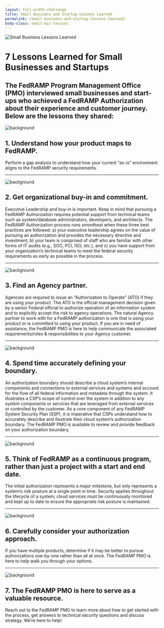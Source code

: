 ```yaml
---
layout: full-width-challenge
title: Small Business and Startup Lessons Learned 
permalink: /small-business-and-startup-lessons-learned/
body-class: small-biz-lessons
---
```

<div class="lessons-top">
<div class="image-container">
<img alt="Small Business Lessons Learned" title="Small Business Lessons Learned" src="{{site.baseurl}}/assets/img/blog-images/GSA-1721_assetts_banner.png">
<h1>7 Lessons Learned for Small Businesses and Startups</h1>
<h2>
The FedRAMP Program Management Office (PMO) interviewed small businesses and start-ups who achieved a FedRAMP Authorization about their experience and customer journey. Below are the lessons they shared:
</h2>
</div>
</div>
<div class="lessons-list">
<div class="inner">
<span class="title">
<img alt="background" title="background" src="{{site.baseurl}}/assets/img/blog-images/GSA-1721_assetts_1.png"><h2>1. Understand how your product maps to FedRAMP. </h2>
</span>
<p>
Perform a gap analysis to understand how your current “as-is” environment aligns to the FedRAMP security requirements. 
</p>
  <hr>
<span class="title">
 <img alt="background" title="background" src="{{site.baseurl}}/assets/img/blog-images/GSA-1721_assetts_2.png"><h2>2. Get organizational buy-in and commitment.</h2>
</span>
<p>
Executive Leadership and buy-in is important. Keep in mind that pursuing a FedRAMP Authorization requires potential support from technical teams such as system/database administrators, developers, and architects. The FedRAMP Authorization process runs smoothest when these three best practices are followed: a) your executive leadership agrees on the value of pursuing an authorization and provides the necessary directive and investment, b) your team is comprised of staff who are familiar with other forms of IT audits (e.g., SOC, PCI, ISO, etc.), and c) you have support from your organization’s technical teams to meet the federal security requirements as early as possible in the process.
</p>
  <hr>
<span class="title">
<img alt="background" title="background" src="{{site.baseurl}}/assets/img/blog-images/GSA-1721_assetts_3.png"><h2>3. Find an Agency partner.</h2>
</span>
<p>
Agencies are required to issue an “Authorization to Operate” (ATO) if they are using your product. The ATO is the official management decision given by a senior Federal official to authorize operation of an information system and to explicitly accept the risk to agency operations. The natural Agency partner to work with for a FedRAMP authorization is one that is using your product or is committed to using your product.  If you are in need of assistance, the FedRAMP PMO is here to help communicate  the associated requirements/roles &amp; responsibilities to your Agency customer.
</p>
  <hr>
<span class="title">
<img alt="background" title="background" src="{{site.baseurl}}/assets/img/blog-images/GSA-1721_assetts_4.png"><h2>4. Spend time accurately defining your boundary.</h2>
</span>
<p>
An authorization boundary should describe a cloud system’s internal components and connections to external services and systems and account for the flow of all federal information and metadata through the system. It illustrates a CSP’s scope of control over the system in addition to any system components or services that are leveraged from external services or controlled by the customer. As a core component of any FedRAMP System Security Plan (SSP), it is imperative that CSPs understand how to accurately describe and illustrate their cloud system’s authorization boundary. The FedRAMP PMO is available to review and provide feedback on your authorization boundary. </p>
  <hr>
<span class="title">
  <img alt="background" title="background" src="{{site.baseurl}}/assets/img/blog-images/GSA-1721_assetts_5.png"><h2>5. Think of FedRAMP as a continuous program, rather than just a project with a start and end date. </h2>
</span>
<p>
The initial authorization represents a major milestone, but only represents a system’s risk posture at a single point in time. Security applies throughout the lifecycle of a system; cloud services must be continuously monitored and kept up to date to ensure the appropriate risk posture is maintained.
</p>
  <hr>
<span class="title">
<img alt="background" title="background" src="{{site.baseurl}}/assets/img/blog-images/GSA-1721_assetts_6.png"><h2>6. Carefully consider your authorization approach.</h2>
</span>
<p>If you have multiple products, determine if it may be better to pursue authorizations one-by-one rather than all at once. The FedRAMP PMO is here to help walk you through your options.</p>
  <hr>
<span class="title">
<img alt="background" title="background" src="{{site.baseurl}}/assets/img/blog-images/GSA-1721_assetts_7.png"><h2>7. The FedRAMP PMO is here to serve as a valuable resource.</h2>
</span>
<p>
Reach out to the FedRAMP PMO to learn more about how to get started with the process, get answers to technical security questions and discuss strategy. We’re here to help! </p>
</div>
</div>
